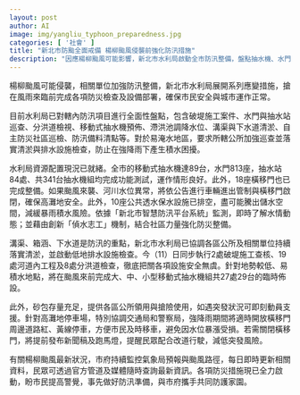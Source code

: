 ```yaml
---
layout: post
author: AI
image: img/yangliu_typhoon_preparedness.jpg
categories: [ '社會' ]
title: "新北市防颱全面戒備 楊柳颱風侵襲前強化防汛措施"
description: "因應楊柳颱風可能影響，新北市水利局啟動全市防汛整備，盤點抽水機、水門、滯洪池及沙包等資源，落實易淹水地區清淤巡查，並結合智慧防汛平台及偵水志工機制，加強社區防災力。交通局與警察局協助高灘地停車場疏導，颱風期間預警資訊隨時發布，全力保障市民安全與市政正常運作。"
---
```

楊柳颱風可能侵襲，相關單位加強防汛整備，新北市水利局展開系列應變措施，搶在風雨來臨前完成各項防災檢查及設備部署，確保市民安全與城市運作正常。

目前水利局已對轄內防汛項目進行全面性盤點，包含破堤施工案件、水門與抽水站巡查、分洪道檢視、移動式抽水機預佈、滯洪池調降水位、溝渠與下水道清淤、自主防災社區巡檢、防汛備料清點等。對於易淹水地區，要求所轄公所加強巡查並落實清淤與排水設施檢查，防止在強降雨下產生積水困擾。

水利局資源配置現況已就緒。全市的移動式抽水機達89台，水門813座，抽水站84處、共341台抽水機組均完成功能測試，運作情形良好。此外，18座橫移門也已完成整備。如果颱風來襲、河川水位異常，將依公告進行車輛進出管制與橫移門啟閉，確保高灘地安全。此外，10座公共透水保水設施已排空，盡可能騰出儲水空間，減緩暴雨積水風險。依據「新北市智慧防汛平台系統」監測，即時了解水情動態；並藉由創新「偵水志工」機制，結合社區力量強化防災整備。

溝渠、箱涵、下水道是防汛的重點，新北市水利局已協調各區公所及相關單位持續落實清淤，並啟動低地排水設施檢查。今（11）日同步執行2處破堤施工查核、19處河道內工程及8處分洪道檢查，徹底把關各項設施安全無虞。針對地勢較低、易積水地點，將在颱風來前完成大、中、小型移動式抽水機組共27處29台的臨時佈設。

此外，砂包存量充足，提供各區公所領用與搶險使用，如遇突發狀況可即刻動員支援。針對高灘地停車場，特別協調交通局和警察局，強降雨期間將適時開放橫移門周邊道路紅、黃線停車，方便市民及時移車，避免因水位暴漲受損。若需關閉橫移門，將提前發布新聞稿及跑馬燈，提醒民眾配合改道行駛，減低突發風險。

有關楊柳颱風最新狀況，市府持續監控氣象局預報與颱風路徑，每日即時更新相關資料，民眾可透過官方管道及媒體隨時查詢最新資訊。各項防災措施現已全力啟動，盼市民提高警覺，事先做好防汛準備，與市府攜手共同防護家園。
